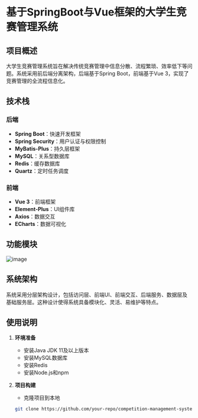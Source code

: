 # 基于SpringBoot与Vue框架的大学生竞赛管理系统

## 项目概述

大学生竞赛管理系统旨在解决传统竞赛管理中信息分散、流程繁琐、效率低下等问题。系统采用前后端分离架构，后端基于Spring Boot，前端基于Vue 3，实现了竞赛管理的全流程信息化。

## 技术栈

### 后端
- &zwnj;**Spring Boot**&zwnj;：快速开发框架
- &zwnj;**Spring Security**&zwnj;：用户认证与权限控制
- &zwnj;**MyBatis-Plus**&zwnj;：持久层框架
- &zwnj;**MySQL**&zwnj;：关系型数据库
- &zwnj;**Redis**&zwnj;：缓存数据库
- &zwnj;**Quartz**&zwnj;：定时任务调度

### 前端
- &zwnj;**Vue 3**&zwnj;：前端框架
- &zwnj;**Element-Plus**&zwnj;：UI组件库
- &zwnj;**Axios**&zwnj;：数据交互
- &zwnj;**ECharts**&zwnj;：数据可视化

## 功能模块

![image](https://github.com/user-attachments/assets/bc91ad85-167b-492a-8a10-8302ec3a3de5)

## 系统架构

系统采用分层架构设计，包括访问层、前端UI、前端交互、后端服务、数据层及基础服务层。这种设计使得系统具备模块化、灵活、易维护等特点。

## 使用说明

1. &zwnj;**环境准备**&zwnj;
   - 安装Java JDK 11及以上版本
   - 安装MySQL数据库
   - 安装Redis
   - 安装Node.js和npm

2. &zwnj;**项目构建**&zwnj;
   - 克隆项目到本地
   ```bash
   git clone https://github.com/your-repo/competition-management-system.git

